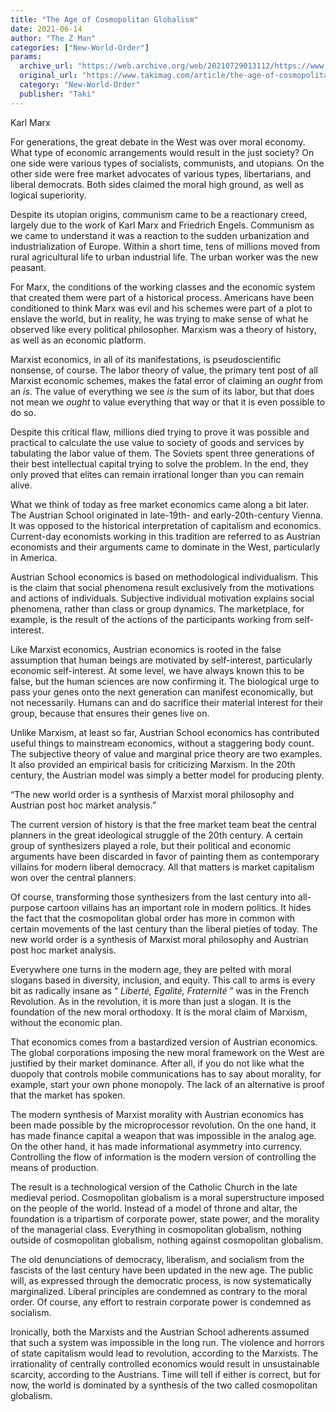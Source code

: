 ```yaml
---
title: "The Age of Cosmopolitan Globalism"
date: 2021-06-14
author: "The Z Man"
categories: ["New-World-Order"]
params:
  archive_url: "https://web.archive.org/web/20210729013112/https://www.takimag.com/article/the-age-of-cosmopolitan-globalism/"
  original_url: "https://www.takimag.com/article/the-age-of-cosmopolitan-globalism/"
  category: "New-World-Order"
  publisher: "Taki"
---
```


Karl Marx

For generations, the great debate in the West was over moral economy. What type of economic arrangements would result in the just society? On one side were various types of socialists, communists, and utopians. On the other side were free market advocates of various types, libertarians, and liberal democrats. Both sides claimed the moral high ground, as well as logical superiority.

Despite its utopian origins, communism came to be a reactionary creed, largely due to the work of Karl Marx and Friedrich Engels. Communism as we came to understand it was a reaction to the sudden urbanization and industrialization of Europe. Within a short time, tens of millions moved from rural agricultural life to urban industrial life. The urban worker was the new peasant.

For Marx, the conditions of the working classes and the economic system that created them were part of a historical process. Americans have been conditioned to think Marx was evil and his schemes were part of a plot to enslave the world, but in reality, he was trying to make sense of what he observed like every political philosopher. Marxism was a theory of history, as well as an economic platform.

Marxist economics, in all of its manifestations, is pseudoscientific nonsense, of course. The labor theory of value, the primary tent post of all Marxist economic schemes, makes the fatal error of claiming an _ought_ from an _is_. The value of everything we see _is_ the sum of its labor, but that does not mean we _ought_ to value everything that way or that it is even possible to do so.

Despite this critical flaw, millions died trying to prove it was possible and practical to calculate the use value to society of goods and services by tabulating the labor value of them. The Soviets spent three generations of their best intellectual capital trying to solve the problem. In the end, they only proved that elites can remain irrational longer than you can remain alive.

What we think of today as free market economics came along a bit later. The Austrian School originated in late-19th- and early-20th-century Vienna. It was opposed to the historical interpretation of capitalism and economics. Current-day economists working in this tradition are referred to as Austrian economists and their arguments came to dominate in the West, particularly in America.

Austrian School economics is based on methodological individualism. This is the claim that social phenomena result exclusively from the motivations and actions of individuals. Subjective individual motivation explains social phenomena, rather than class or group dynamics. The marketplace, for example, is the result of the actions of the participants working from self-interest.

Like Marxist economics, Austrian economics is rooted in the false assumption that human beings are motivated by self-interest, particularly economic self-interest. At some level, we have always known this to be false, but the human sciences are now confirming it. The biological urge to pass your genes onto the next generation can manifest economically, but not necessarily. Humans can and do sacrifice their material interest for their group, because that ensures their genes live on.

Unlike Marxism, at least so far, Austrian School economics has contributed useful things to mainstream economics, without a staggering body count. The subjective theory of value and marginal price theory are two examples. It also provided an empirical basis for criticizing Marxism. In the 20th century, the Austrian model was simply a better model for producing plenty.

“The new world order is a synthesis of Marxist moral philosophy and Austrian post hoc market analysis.”

The current version of history is that the free market team beat the central planners in the great ideological struggle of the 20th century. A certain group of synthesizers played a role, but their political and economic arguments have been discarded in favor of painting them as contemporary villains for modern liberal democracy. All that matters is market capitalism won over the central planners.

Of course, transforming those synthesizers from the last century into all-purpose cartoon villains has an important role in modern politics. It hides the fact that the cosmopolitan global order has more in common with certain movements of the last century than the liberal pieties of today. The new world order is a synthesis of Marxist moral philosophy and Austrian post hoc market analysis.

Everywhere one turns in the modern age, they are pelted with moral slogans based in diversity, inclusion, and equity. This call to arms is every bit as radically insane as “ _Liberté, Egalité, Fraternité_ ” was in the French Revolution. As in the revolution, it is more than just a slogan. It is the foundation of the new moral orthodoxy. It is the moral claim of Marxism, without the economic plan.

That economics comes from a bastardized version of Austrian economics. The global corporations imposing the new moral framework on the West are justified by their market dominance. After all, if you do not like what the duopoly that controls mobile communications has to say about morality, for example, start your own phone monopoly. The lack of an alternative is proof that the market has spoken.

The modern synthesis of Marxist morality with Austrian economics has been made possible by the microprocessor revolution. On the one hand, it has made finance capital a weapon that was impossible in the analog age. On the other hand, it has made informational asymmetry into currency. Controlling the flow of information is the modern version of controlling the means of production.

The result is a technological version of the Catholic Church in the late medieval period. Cosmopolitan globalism is a moral superstructure imposed on the people of the world. Instead of a model of throne and altar, the foundation is a tripartism of corporate power, state power, and the morality of the managerial class. Everything in cosmopolitan globalism, nothing outside of cosmopolitan globalism, nothing against cosmopolitan globalism.

The old denunciations of democracy, liberalism, and socialism from the fascists of the last century have been updated in the new age. The public will, as expressed through the democratic process, is now systematically marginalized. Liberal principles are condemned as contrary to the moral order. Of course, any effort to restrain corporate power is condemned as socialism.

Ironically, both the Marxists and the Austrian School adherents assumed that such a system was impossible in the long run. The violence and horrors of state capitalism would lead to revolution, according to the Marxists. The irrationality of centrally controlled economics would result in unsustainable scarcity, according to the Austrians. Time will tell if either is correct, but for now, the world is dominated by a synthesis of the two called cosmopolitan globalism.
